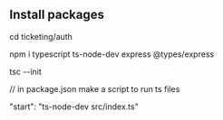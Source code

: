 ## Install packages

cd ticketing/auth

npm i typescript ts-node-dev express @types/express

tsc --init

// in package.json make a script to run ts files

"start": "ts-node-dev src/index.ts"
